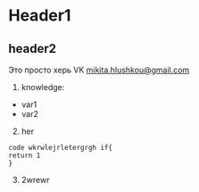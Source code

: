 # Header1 
## header2
Это просто херь
VK [mikita.hlushkou@gmail.com](mailto:mikita.hlushkou@gmail.com)
1. knowledge: 
* var1
* var2
2. her
```
code wkrwlejrletergrgh if{
return 1
}
```    
3. 2wrewr
